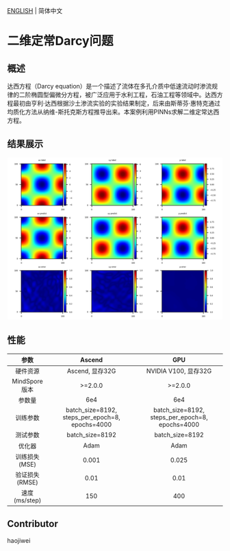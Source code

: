 [ENGLISH](README.md) | 简体中文

# 二维定常Darcy问题

## 概述

达西方程（Darcy equation）是一个描述了流体在多孔介质中低速流动时渗流规律的二阶椭圆型偏微分方程，被广泛应用于水利工程，石油工程等领域中。达西方程最初由亨利·达西根据沙土渗流实验的实验结果制定，后来由斯蒂芬·惠特克通过均质化方法从纳维-斯托克斯方程推导出来。本案例利用PINNs求解二维定常达西方程。

## 结果展示

![Darcy PINNs](images/result.png)

## 性能

| 参数               | Ascend               | GPU                |
|:----------------------:|:--------------------------:|:---------------:|
| 硬件资源                | Ascend, 显存32G            | NVIDIA V100, 显存32G    |
| MindSpore版本           | >=2.0.0                 | >=2.0.0                   |
| 参数量                  | 6e4                   | 6e4                   |
| 训练参数                | batch_size=8192, steps_per_epoch=8, epochs=4000 | batch_size=8192, steps_per_epoch=8, epochs=4000|
| 测试参数                | batch_size=8192       | batch_size=8192               |
| 优化器                  | Adam                 | Adam                   |
| 训练损失(MSE)           | 0.001                | 0.025             |
| 验证损失(RMSE)          | 0.01                 | 0.01              |
| 速度(ms/step)           |150                   | 400                |

## Contributor

haojiwei